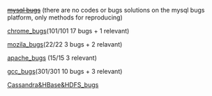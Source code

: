 
~~[mysql bugs](https://github.com/tanhuang01/bugstatics/blob/main/mysql_bugs.md)~~ (there are no codes or bugs solutions on the mysql bugs platform, only methods for reproducing)

[chrome_bugs](https://github.com/tanhuang01/bugstatics/blob/main/chromium_bugs.md)(101/101 17 bugs + 1 relevant)

[mozila_bugs](https://github.com/tanhuang01/bugstatics/blob/main/mozila_bugs.md)(22/22 3 bugs + 2 relavant)

[apache_bugs](https://github.com/tanhuang01/bugstatics/blob/main/apache_bugs.md) (15/15 3 relevant) 

[gcc_bugs](https://github.com/tanhuang01/bugstatics/blob/main/GCC_bugs.md)(301/301 10 bugs + 3 relevant)

[Cassandra&HBase&HDFS_bugs](https://github.com/tanhuang01/bugstatics/blob/main/Cassandra_Hbase_HDFS_bugs.md)

